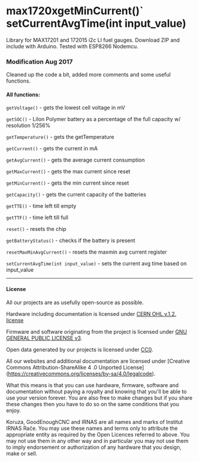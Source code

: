 # max1720xgetMinCurrent()` setCurrentAvgTime(int input_value)
Library for MAX17201 and 172015 i2c LI fuel gauges. Download ZIP and include with Arduino. Tested with ESP8266 Nodemcu.

### Modification Aug 2017
Cleaned up the code a bit, added more comments and some useful functions.

#### All functions:
```getVoltage()``` - gets the lowest cell voltage in mV

```getSOC()``` - LiIon Polymer battery as a percentage of the full capacity w/ resolution 1/256%

```getTemperature()``` - gets the getTemperature

```getCurrent()``` - gets the current in mA

```getAvgCurrent()``` - gets the average current consumption

```getMaxCurrent()``` - gets the max current since reset

```getMinCurrent()``` - gets the min current since reset

```getCapacity()``` - gets the current capacity of the batteries

```getTTE()``` - time left till empty

```getTTF()``` - time left till full

```reset()``` - resets the chip

```getBatteryStatus()``` - checks if the battery is present

```resetMaxMinAvgCurrent()``` - resets the maxmin avg current register

```setCurrentAvgTime(int input_value)``` - sets the current avg time based on input_value

---

#### License

All our projects are as usefully open-source as possible.

Hardware including documentation is licensed under [CERN OHL v.1.2. license](http://www.ohwr.org/licenses/cern-ohl/v1.2)

Firmware and software originating from the project is licensed under [GNU GENERAL PUBLIC LICENSE v3](http://www.gnu.org/licenses/gpl-3.0.en.html).

Open data generated by our projects is licensed under [CC0](https://creativecommons.org/publicdomain/zero/1.0/legalcode).

All our websites and additional documentation are licensed under [Creative Commons Attribution-ShareAlike 4 .0 Unported License] (https://creativecommons.org/licenses/by-sa/4.0/legalcode).

What this means is that you can use hardware, firmware, software and documentation without paying a royalty and knowing that you'll be able to use your version forever. You are also free to make changes but if you share these changes then you have to do so on the same conditions that you enjoy.

Koruza, GoodEnoughCNC and IRNAS are all names and marks of Institut IRNAS Rače. 
You may use these names and terms only to attribute the appropriate entity as required by the Open Licences referred to above. You may not use them in any other way and in particular you may not use them to imply endorsement or authorization of any hardware that you design, make or sell.
